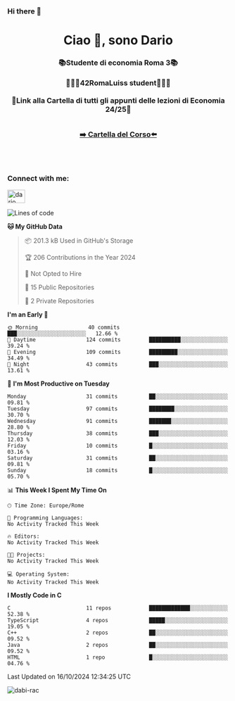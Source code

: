 ### Hi there 👋

<h1 align="center">Ciao 👋, sono Dario</h1>

<h3 align="center">📚Studente di economia Roma 3📚<br><br>👨🏻‍💻42RomaLuiss student👨🏻‍💻<br><br>🔗Link alla Cartella di tutti gli appunti delle lezioni di Economia 24/25🔗<br><br>
<p align="center">
<a href="https://github.com/dabi-rac/University" target="_blank">➡️ Cartella del Corso⬅️</a>
</p>
</h3>
<br><br>

<h3 align="left">Connect with me:</h3>
<p align="left">
<a href=https://it.linkedin.com/in/dario-abi-rached-056859234 target="blank"><img align="center" src="https://raw.githubusercontent.com/rahuldkjain/github-profile-readme-generator/master/src/images/icons/Social/linked-in-alt.svg" alt="dario abi rached" height="30" width="40" /></a>
</p>

<!--START_SECTION:waka-->
![Lines of code](https://img.shields.io/badge/From%20Hello%20World%20I%27ve%20Written-766.8%20thousand%20lines%20of%20code-blue)

**🐱 My GitHub Data** 

> 📦 201.3 kB Used in GitHub's Storage 
 > 
> 🏆 206 Contributions in the Year 2024
 > 
> 🚫 Not Opted to Hire
 > 
> 📜 15 Public Repositories 
 > 
> 🔑 2 Private Repositories 
 > 
**I'm an Early 🐤** 

```text
🌞 Morning                40 commits          ███░░░░░░░░░░░░░░░░░░░░░░   12.66 % 
🌆 Daytime                124 commits         ██████████░░░░░░░░░░░░░░░   39.24 % 
🌃 Evening                109 commits         █████████░░░░░░░░░░░░░░░░   34.49 % 
🌙 Night                  43 commits          ███░░░░░░░░░░░░░░░░░░░░░░   13.61 % 
```
📅 **I'm Most Productive on Tuesday** 

```text
Monday                   31 commits          ██░░░░░░░░░░░░░░░░░░░░░░░   09.81 % 
Tuesday                  97 commits          ████████░░░░░░░░░░░░░░░░░   30.70 % 
Wednesday                91 commits          ███████░░░░░░░░░░░░░░░░░░   28.80 % 
Thursday                 38 commits          ███░░░░░░░░░░░░░░░░░░░░░░   12.03 % 
Friday                   10 commits          █░░░░░░░░░░░░░░░░░░░░░░░░   03.16 % 
Saturday                 31 commits          ██░░░░░░░░░░░░░░░░░░░░░░░   09.81 % 
Sunday                   18 commits          █░░░░░░░░░░░░░░░░░░░░░░░░   05.70 % 
```


📊 **This Week I Spent My Time On** 

```text
🕑︎ Time Zone: Europe/Rome

💬 Programming Languages: 
No Activity Tracked This Week

🔥 Editors: 
No Activity Tracked This Week

🐱‍💻 Projects: 
No Activity Tracked This Week

💻 Operating System: 
No Activity Tracked This Week
```

**I Mostly Code in C** 

```text
C                        11 repos            █████████████░░░░░░░░░░░░   52.38 % 
TypeScript               4 repos             █████░░░░░░░░░░░░░░░░░░░░   19.05 % 
C++                      2 repos             ██░░░░░░░░░░░░░░░░░░░░░░░   09.52 % 
Java                     2 repos             ██░░░░░░░░░░░░░░░░░░░░░░░   09.52 % 
HTML                     1 repo              █░░░░░░░░░░░░░░░░░░░░░░░░   04.76 % 
```




 Last Updated on 16/10/2024 12:34:25 UTC
<!--END_SECTION:waka-->

<p align="left"> <img src="https://komarev.com/ghpvc/?username=dabi-rac&label=Profile%20views&color=0e75b6&style=flat" alt="dabi-rac" /> </p>

